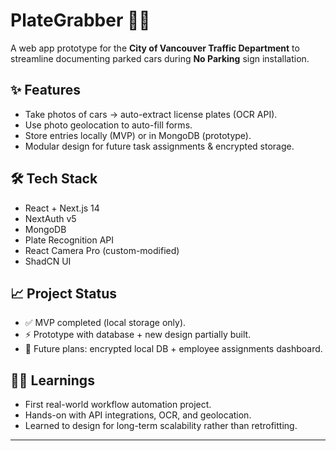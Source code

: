 # PlateGrabber 🚗📸

A web app prototype for the **City of Vancouver Traffic Department** to streamline documenting parked cars during **No Parking** sign installation.

## ✨ Features
- Take photos of cars → auto-extract license plates (OCR API).
- Use photo geolocation to auto-fill forms.
- Store entries locally (MVP) or in MongoDB (prototype).
- Modular design for future task assignments & encrypted storage.

## 🛠️ Tech Stack
- React + Next.js 14  
- NextAuth v5  
- MongoDB  
- Plate Recognition API  
- React Camera Pro (custom-modified)  
- ShadCN UI  

## 📈 Project Status
- ✅ MVP completed (local storage only).  
- ⚡ Prototype with database + new design partially built.  
- 🚧 Future plans: encrypted local DB + employee assignments dashboard.  

## 👩‍💻 Learnings
- First real-world workflow automation project.  
- Hands-on with API integrations, OCR, and geolocation.  
- Learned to design for long-term scalability rather than retrofitting.  

---
